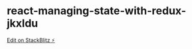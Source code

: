 # react-managing-state-with-redux-jkxldu

[Edit on StackBlitz ⚡️](https://stackblitz.com/edit/react-managing-state-with-redux-jkxldu)